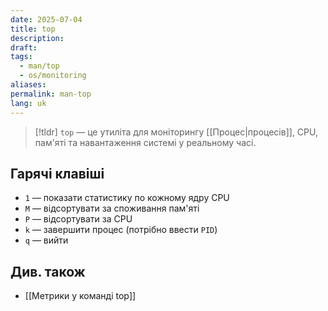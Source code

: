 ```yaml
---
date: 2025-07-04
title: top
description: 
draft: 
tags:
  - man/top
  - os/monitoring
aliases: 
permalink: man-top
lang: uk
---
```


> [!tldr]
> `top` — це утиліта для моніторингу [[Процес|процесів]], CPU, пам'яті та навантаження системі у реальному часі.

## Гарячі клавіші

- `1` — показати статистику по кожному ядру CPU
- `M` — відсортувати за споживання пам'яті
- `P` — відсортувати за CPU
- `k` — завершити процес (потрібно ввести `PID`)
- `q` — вийти


## Див. також

- [[Метрики у команді top]]